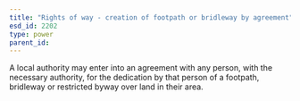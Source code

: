 ```yaml
---
title: "Rights of way - creation of footpath or bridleway by agreement"
esd_id: 2202
type: power
parent_id:  
---
```


A local authority may enter into an agreement with any person, with the necessary authority, for the dedication by that person of a footpath, bridleway or restricted byway over land in their area. 

